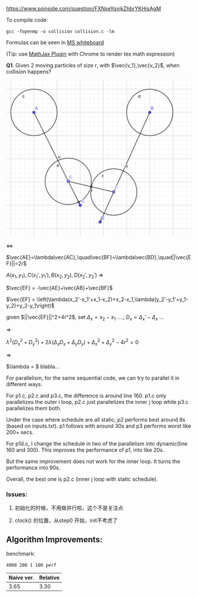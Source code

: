 https://www.soinside.com/question/FXNseYqxjkZhbrYKHisAgM

To compile code: 
```
gcc -fopenmp -o collision collision.c -lm
```

Formulas can be seen in [MS whiteboard](https://wbd.ms/share/v2/aHR0cHM6Ly93aGl0ZWJvYXJkLm1pY3Jvc29mdC5jb20vYXBpL3YxLjAvd2hpdGVib2FyZHMvcmVkZWVtLzhkMTA5YWQwZGRjMDQxZGZhZjA4MjhlNDY3ZTI3NzRhX0JCQTcxNzYyLTEyRTAtNDJFMS1CMzI0LTVCMTMxRjQyNEUzRA==)

(Tip: use [MathJax Plugin](https://chrome.google.com/webstore/detail/mathjax-plugin-for-github/ioemnmodlmafdkllaclgeombjnmnbima) with Chrome to render tex math expression)

**Q1**. Given 2 moving particles of size $r$, with $\vec{v_1},\vec{v_2}$, when collision happens?

![](./figs/colli.png)

$\iff$

$\vec{AE}=\lambda\vec{AC},\quad\vec{BF}=\lambda\vec{BD},\quad||\vec{EF}||=2r$

$A(x_1,y_1), C(x_1',y_1'), B(x_2,y_2), D(x_2',y_2')$  $\Rightarrow$

$\vec{EF} = -\vec{AE}+\vec{AB}+\vec{BF}$

$\vec{EF} = \left(\lambda(x_2'-x_1'+x_1-x_2)+x_2-x_1,\lambda(y_2'-y_1'+y_1-y_2)+y_2-y_1\right)$

given $||\vec{EF}||^2=4r^2$, set $\Delta_x=x_2-x_1$ ....; $D_x = \Delta_x'-\Delta_x$ ...

$\Rightarrow$

$\lambda^2(D_x^2+D_y^2)+2\lambda(\Delta_xD_x+\Delta_yD_y)+\Delta_x^2+\Delta_y^2-4r^2=0$

$\Rightarrow$

$\lambda = $ blabla...



For parallelism,  for the same sequential code, we can try to parallel it in different ways. 

For p1.c, p2.c and p3.c, the difference is around line 160. p1.c only parallelizes the outer i loop, p2.c just parallelizes the inner j loop while p3.c parallelizes them both.

Under the case where schedule are all static, p2 performs best around 8s (based on inputs.txt). p1 follows with around 30s and p3 performs worst like 200+ secs.

For p1d.c, I change the schedule in two of the parallelism into dynamic(line 160 and 300). This improves the performance of p1, into like 20s. 

But the same improvement does not work for the inner loop. It turns the performance into 90s.

Overall, the best one is p2.c (inner j loop with static schedule).

### Issues:

1. 初始化的时候，不用做并行啦，这个不是关注点

2. clock() 的位置，从step0 开始，init不考虑了

## Algorithm Improvements:

benchmark: 

```
4000 200 1 100 perf
```

| Naive ver. | Relative |
| ---------- | -------- |
| 3.65       | 3.30     |